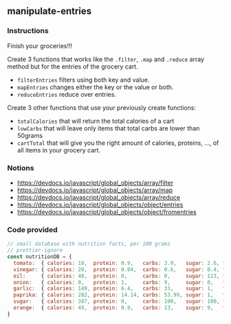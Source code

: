 ## manipulate-entries

### Instructions

Finish your groceries!!!

Create 3 functions that works like the `.filter`, `.map` and `.reduce` array method but for the entries of the grocery cart.
- `filterEntries` filters using both key and value.
- `mapEntries` changes either the key or the value or both.
- `reduceEntries` reduce over entries.

Create 3 other functions that use your previously create functions:
- `totalCalories` that will return the total calories of a cart
- `lowCarbs` that will leave only items that total carbs are lower than 50grams
- `cartTotal` that will give you the right amount of calories, proteins, ..., of all items in your grocery cart.


### Notions

- https://devdocs.io/javascript/global_objects/array/filter
- https://devdocs.io/javascript/global_objects/array/map
- https://devdocs.io/javascript/global_objects/array/reduce
- https://devdocs.io/javascript/global_objects/object/entries
- https://devdocs.io/javascript/global_objects/object/fromentries


### Code provided
```js
// small database with nutrition facts, per 100 grams
// prettier-ignore
const nutritionDB = {
  tomato:  { calories: 18,  protein: 0.9,   carbs: 3.9,   sugar: 2.6, fiber: 1.2, fat: 0.2   },
  vinegar: { calories: 20,  protein: 0.04,  carbs: 0.6,   sugar: 0.4, fiber: 0,   fat: 0     },
  oil:     { calories: 48,  protein: 0,     carbs: 0,     sugar: 123, fiber: 0,   fat: 151   },
  onion:   { calories: 0,   protein: 1,     carbs: 9,     sugar: 0,   fiber: 0,   fat: 0     },
  garlic:  { calories: 149, protein: 6.4,   carbs: 33,    sugar: 1,   fiber: 2.1, fat: 0.5   },
  paprika: { calories: 282, protein: 14.14, carbs: 53.99, sugar: 1,   fiber: 0,   fat: 12.89 },
  sugar:   { calories: 387, protein: 0,     carbs: 100,   sugar: 100, fiber: 0,   fat: 0     },
  orange:  { calories: 49,  protein: 0.9,   carbs: 13,    sugar: 9,   fiber: 0.2, fat: 0.1   },
}
```
